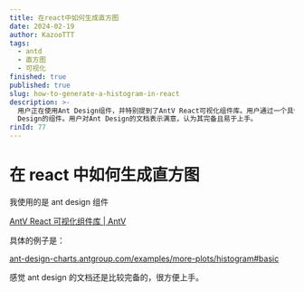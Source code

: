 ```yaml
---
title: 在react中如何生成直方图
date: 2024-02-19
author: KazooTTT
tags:
  - antd
  - 直方图
  - 可视化
finished: true
published: true
slug: how-to-generate-a-histogram-in-react
description: >-
  用户正在使用Ant Design组件，并特别提到了AntV React可视化组件库。用户通过一个具体的例子，即直方图的示例，体验了Ant
  Design的组件。用户对Ant Design的文档表示满意，认为其完备且易于上手。
rinId: 77
---
```


# 在 react 中如何生成直方图

我使用的是 ant design 组件

[AntV React 可视化组件库 | AntV](https://ant-design-charts.antgroup.com/)

具体的例子是：

[ant-design-charts.antgroup.com/examples/more-plots/histogram#basic](https://ant-design-charts.antgroup.com/examples/more-plots/histogram/#basic)

感觉 ant design 的文档还是比较完备的，很方便上手。
